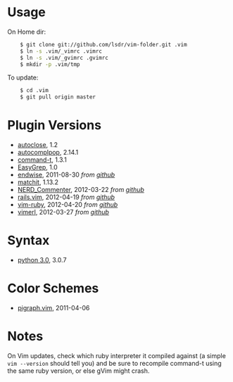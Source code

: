 # Usage

On Home dir:

```sh
    $ git clone git://github.com/lsdr/vim-folder.git .vim  
    $ ln -s .vim/_vimrc .vimrc  
    $ ln -s .vim/_gvimrc .gvimrc  
    $ mkdir -p .vim/tmp  
```

To update:

```sh
    $ cd .vim
    $ git pull origin master
```

# Plugin Versions
* [autoclose](http://www.vim.org/scripts/script.php?script_id=1849), 1.2
* [autocomplpop](http://www.vim.org/scripts/script.php?script_id=1879), 2.14.1
* [command-t](http://www.vim.org/scripts/script.php?script_id=3025), 1.3.1
* [EasyGrep](http://www.vim.org/scripts/script.php?script_id=2438), 1.0
* [endwise][endwise-vimorg], 2011-08-30  _from [github][endwise-github]_
* [matchit](http://www.vim.org/scripts/script.php?script_id=39), 1.13.2
* [NERD_Commenter][nerdcommenter-vimorg], 2012-03-22  _from [github][nerdcommenter-github]_
* [rails.vim][rails-vimorg], 2012-04-19  _from [github][rails-github]_ 
* [vim-ruby][vim-ruby-github], 2012-04-20 _from [github][vim-ruby-github]_
* [vimerl][vimerl-vimorg], 2012-03-27 _from [github][vimerl-github]_

# Syntax
* [python 3.0](http://www.vim.org/scripts/script.php?script_id=790), 3.0.7

# Color Schemes
* [pigraph.vim](https://raw.github.com/fmeyer/vim-pigraph/master/colors/pigraph.vim), 2011-04-06

# Notes

On Vim updates, check which ruby interpreter it compiled against (a simple `vim --version`
should tell you) and be sure to recompile command-t using the same ruby version,
or else gVim might crash.


[nerdtree-github]: http://github.com/scrooloose/nerdtree
[nerdtree-vimorg]: http://www.vim.org/scripts/script.php?script_id=1658 
[nerdcommenter-github]: http://github.com/scrooloose/nerdcommenter
[nerdcommenter-vimorg]: http://www.vim.org/scripts/script.php?script_id=1218
[rails-github]: https://github.com/tpope/vim-rails
[rails-vimorg]: http://www.vim.org/scripts/script.php?script_id=1567
[endwise-github]: https://github.com/tpope/vim-endwise
[endwise-vimorg]: http://www.vim.org/scripts/script.php?script_id=2386 
[vim-ruby-github]: https://github.com/vim-ruby/vim-ruby
[vimerl-vimorg]: http://www.vim.org/scripts/script.php?script_id=3743
[vimerl-github]: https://github.com/jimenezrick/vimerl


